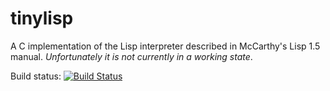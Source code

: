 tinylisp 
========

A C implementation of the Lisp interpreter described in McCarthy's Lisp 1.5 manual. *Unfortunately it is not currently in a working state*.

Build status: [![Build Status](https://travis-ci.org/mschuetz/tinylisp.svg?branch=master)](https://travis-ci.org/mschuetz/tinylisp)
